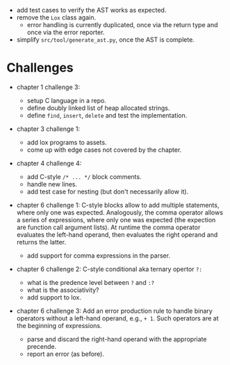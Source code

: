 * add test cases to verify the AST works as expected.
* remove the `Lox` class again.
  - error handling is currently duplicated, once via the return type and once via the error reporter.
* simplify `src/tool/generate_ast.py`, once the AST is complete.

# Challenges

* chapter 1 challenge 3:
  - setup C language in a repo.
  - define doubly linked list of heap allocated strings.
  - define `find`, `insert`, `delete` and test the implementation.

* chapter 3 challenge 1:
  - add lox programs to assets.
  - come up with edge cases not covered by the chapter.

* chapter 4 challenge 4:
  - add C-style `/* ... */` block comments.
  - handle new lines.
  - add test case for nesting (but don't necessarily allow it).

* chapter 6 challenge 1:
  C-style blocks allow to add multiple statements, where only one was expected. Analogously, the comma operator allows a series of expressions, where only one was expected (the expection are function call argument lists).
  At runtime the comma operator evaluates the left-hand operand, then evaluates the right operand and returns the latter.
  - add support for comma expressions in the parser.

* chapter 6 challenge 2:
  C-style conditional aka ternary opertor `?:`
  - what is the predence level between `?` and `:?`
  - what is the associativity?
  - add support to lox.

* chapter 6 challenge 3:
  Add an error production rule to handle binary operators without a left-hand operand, e.g., `+ 1`. Such operators are at the beginning of expressions.
  - parse and discard the right-hand operand with the appropriate precende.
  - report an error (as before).
